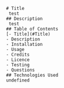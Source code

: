 
    # Title
     test
    ## Description 
     test
    ## Table of Contents
    [- Title](#Title)
    - Description
    - Installation
    - Usage
    - Credits
    - Licence
    - Testing
    - Questions
    ## Technologies Used
    undefined

